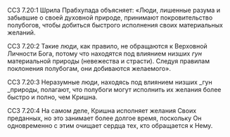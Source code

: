 ССЗ 7.20:1	Шрила Прабхупада объясняет: «Люди, лишенные разума и забывшие о своей духовной природе, принимают покровительство полубогов, чтобы добиться быстрого исполнения своих материальных желаний.

ССЗ 7.20:2	Такие люди, как правило, не обращаются к Верховной Личности Бога, потому что находятся под влиянием низших _гун_ материальной природы (невежества и страсти). Следуя правилам поклонения полубогам, они добиваются желаемого».

ССЗ 7.20:3	Неразумные люди, находясь под влиянием низших _гун _природы, полагают, что полубоги могут исполнить их желания более быстро и полно, чем Кришна.

ССЗ 7.20:4	На самом деле, Кришна исполняет желания Своих преданных, но это занимает более долгое время, поскольку Он одновременно с этим очищает сердца тех, кто обращается к Нему.